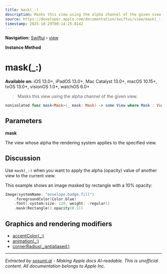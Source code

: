 ```yaml
---
title: mask(_:)
description: Masks this view using the alpha channel of the given view.
source: https://developer.apple.com/documentation/swiftui/view/mask(_:)
timestamp: 2025-10-29T00:14:25.814Z
---
```


**Navigation:** [Swiftui](/documentation/swiftui) › [view](/documentation/swiftui/view)

**Instance Method**

# mask(_:)

**Available on:** iOS 13.0+, iPadOS 13.0+, Mac Catalyst 13.0+, macOS 10.15+, tvOS 13.0+, visionOS 1.0+, watchOS 6.0+

> Masks this view using the alpha channel of the given view.

```swift
nonisolated func mask<Mask>(_ mask: Mask) -> some View where Mask : View
```

## Parameters

**mask**

The view whose alpha the rendering system applies to the specified view.



## Discussion

Use `mask(_:)` when you want to apply the alpha (opacity) value of another view to the current view.

This example shows an image masked by rectangle with a 10% opacity:

```swift
Image(systemName: "envelope.badge.fill")
    .foregroundColor(Color.blue)
    .font(.system(size: 128, weight: .regular))
    .mask(Rectangle().opacity(0.1))
```



## Graphics and rendering modifiers

- [accentColor(_:)](/documentation/swiftui/view/accentcolor(_:))
- [animation(_:)](/documentation/swiftui/view/animation(_:)-1hc0p)
- [cornerRadius(_:antialiased:)](/documentation/swiftui/view/cornerradius(_:antialiased:))

---

*Extracted by [sosumi.ai](https://sosumi.ai) - Making Apple docs AI-readable.*
*This is unofficial content. All documentation belongs to Apple Inc.*
